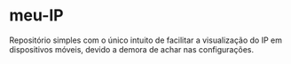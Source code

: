 # meu-IP

Repositório simples com o único intuito de facilitar a visualização do IP em dispositivos móveis, devido a demora de achar nas configurações.
